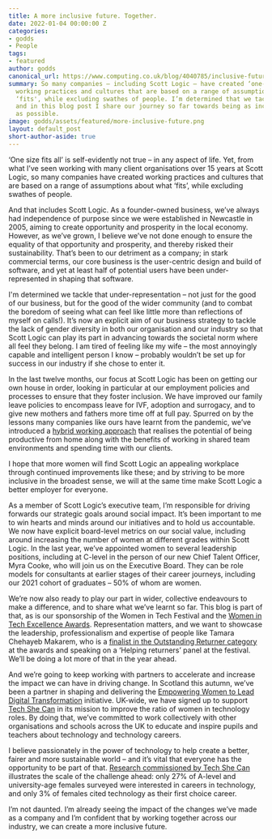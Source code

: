 ```yaml
---
title: A more inclusive future. Together.
date: 2022-01-04 00:00:00 Z
categories:
- godds
- People
tags:
- featured
author: godds
canonical_url: https://www.computing.co.uk/blog/4040785/inclusive-future
summary: So many companies – including Scott Logic – have created ‘one-size-fits-all’
  working practices and cultures that are based on a range of assumptions about what
  ‘fits', while excluding swathes of people. I’m determined that we tackle this issue,
  and in this blog post I share our journey so far towards being as inclusive an employer
  as possible.
image: godds/assets/featured/more-inclusive-future.png
layout: default_post
short-author-aside: true
---
```


‘One size fits all’ is self-evidently not true – in any aspect of life. Yet, from what I’ve seen working with many client organisations over 15 years at Scott Logic, so many companies have created working practices and cultures that are based on a range of assumptions about what ‘fits’, while excluding swathes of people. 

And that includes Scott Logic. As a founder-owned business, we’ve always had independence of purpose since we were established in Newcastle in 2005, aiming to create opportunity and prosperity in the local economy. However, as we’ve grown, I believe we’ve not done enough to ensure the equality of that opportunity and prosperity, and thereby risked their sustainability. That’s been to our detriment as a company; in stark commercial terms, our core business is the user-centric design and build of software, and yet at least half of potential users have been under-represented in shaping that software.

I'm determined we tackle that under-representation – not just for the good of our business, but for the good of the wider community (and to combat the boredom of seeing what can feel like little more than reflections of myself on calls!). It’s now an explicit aim of our business strategy to tackle the lack of gender diversity in both our organisation and our industry so that Scott Logic can play its part in advancing towards the societal norm where all feel they belong. I am tired of feeling like my wife – the most annoyingly capable and intelligent person I know – probably wouldn’t be set up for success in our industry if she chose to enter it.

In the last twelve months, our focus at Scott Logic has been on getting our own house in order, looking in particular at our employment policies and processes to ensure that they foster inclusion. We have improved our family leave policies to encompass leave for IVF, adoption and surrogacy, and to give new mothers and fathers more time off at full pay. Spurred on by the lessons many companies like ours have learnt from the pandemic, we’ve introduced a [hybrid working approach](https://www.scottlogic.com/hybrid-working) that realises the potential of being productive from home along with the benefits of working in shared team environments and spending time with our clients. 

I hope that more women will find Scott Logic an appealing workplace through continued improvements like these; and by striving to be more inclusive in the broadest sense, we will at the same time make Scott Logic a better employer for everyone.

As a member of Scott Logic’s executive team, I’m responsible for driving forwards our strategic goals around social impact. It’s been important to me to win hearts and minds around our initiatives and to hold us accountable. We now have explicit board-level metrics on our social value, including around increasing the number of women at different grades within Scott Logic. In the last year, we’ve appointed women to several leadership positions, including at C-level in the person of our new Chief Talent Officer, Myra Cooke, who will join us on the Executive Board. They can be role models for consultants at earlier stages of their career journeys, including our 2021 cohort of graduates – 50% of whom are women.

We’re now also ready to play our part in wider, collective endeavours to make a difference, and to share what we’ve learnt so far. This blog is part of that, as is our sponsorship of the Women in Tech Festival and the [Women in Tech Excellence Awards](https://www.computing.co.uk/sponsored/4040561/scott-logic-women-tech-excellence-awards). Representation matters, and we want to showcase the leadership, professionalism and expertise of people like Tamara Chehayeb Makarem, who is a [finalist in the Outstanding Returner category](https://www.computing.co.uk/sponsored/4040089/industry-voice-tamara-chehayeb-makarem) at the awards and speaking on a ‘Helping returners’ panel at the festival. We’ll be doing a lot more of that in the year ahead.

And we’re going to keep working with partners to accelerate and increase the impact we can have in driving change. In Scotland this autumn, we’ve been a partner in shaping and delivering the [Empowering Women to Lead Digital Transformation](https://www.scottlogic.com/news/were-sponsoring-empowering-women-lead-digital-transformation) initiative. UK-wide, we have signed up to support [Tech She Can](https://www.techshecan.org/) in its mission to improve the ratio of women in technology roles. By doing that, we’ve committed to work collectively with other organisations and schools across the UK to educate and inspire pupils and teachers about technology and technology careers.

I believe passionately in the power of technology to help create a better, fairer and more sustainable world – and it’s vital that everyone has the opportunity to be part of that. [Research commissioned by Tech She Can](https://www.pwc.co.uk/who-we-are/women-in-technology/time-to-close-the-gender-gap.html) illustrates the scale of the challenge ahead: only 27% of A-level and university-age females surveyed were interested in careers in technology, and only 3% of females cited technology as their first choice career. 

I’m not daunted. I’m already seeing the impact of the changes we’ve made as a company and I’m confident that by working together across our industry, we can create a more inclusive future.